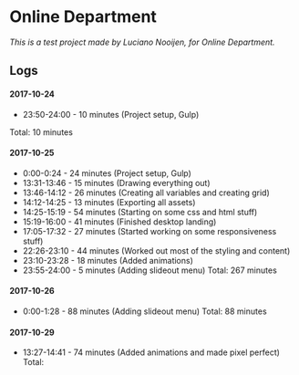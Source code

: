 # Online Department
*This is a test project made by Luciano Nooijen, for Online Department.*
## Logs

#### 2017-10-24
* 23:50-24:00 - 10 minutes (Project setup, Gulp)

Total: 10 minutes

#### 2017-10-25
* 0:00-0:24 - 24 minutes (Project setup, Gulp)
* 13:31-13:46 - 15 minutes (Drawing everything out)
* 13:46-14:12 - 26 minutes (Creating all variables and creating grid)
* 14:12-14:25 - 13 minutes (Exporting all assets)
* 14:25-15:19 - 54 minutes (Starting on some css and html stuff)
* 15:19-16:00 - 41 minutes (Finished desktop landing)
* 17:05-17:32 - 27 minutes (Started working on some responsiveness stuff)
* 22:26-23:10 - 44 minutes (Worked out most of the styling and content)
* 23:10-23:28 - 18 minutes (Added animations)
* 23:55-24:00 - 5 minutes (Adding slideout menu)
Total: 267 minutes

#### 2017-10-26
* 0:00-1:28 - 88 minutes (Adding slideout menu)
Total: 88 minutes

#### 2017-10-29
* 13:27-14:41 - 74 minutes (Added animations and made pixel perfect)
Total: 